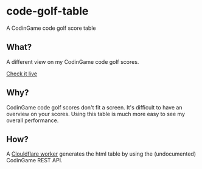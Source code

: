 # code-golf-table

A CodinGame code golf score table

## What?

A different view on my CodinGame code golf scores.

[Check it live](https://code-golf-table.azul.workers.dev/)

## Why?

CodinGame code golf scores don't fit a screen.
It's difficult to have an overview on your scores.
Using this table is much more easy to see my overall performance.

## How?

A [Clouldflare worker](https://workers.cloudflare.com/) generates the html table by using the (undocumented) CodinGame REST API.
